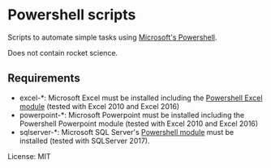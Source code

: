 Powershell scripts
===

Scripts to automate simple tasks using [Microsoft's Powershell](https://docs.microsoft.com/en-us/powershell/).

Does not contain rocket science.

Requirements
---
* excel-*: Microsoft Excel must be installed including the [Powershell Excel module](https://blogs.technet.microsoft.com/heyscriptingguy/2015/11/25/introducing-the-powershell-excel-module-2/) (tested with Excel 2010 and Excel 2016)
* powerpoint-*: Microsoft Powerpoint must be installed including the Powershell Powerpoint module (tested with Excel 2010 and Excel 2016)
* sqlserver-*: Microsoft SQL Server's [Powershell module](https://docs.microsoft.com/en-us/sql/powershell/sql-server-powershell) must be installed (tested with SQLServer 2017).

License: MIT
